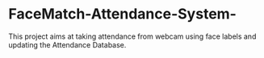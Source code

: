 # FaceMatch-Attendance-System-
This project aims at taking attendance from webcam using face labels and updating the Attendance Database.

